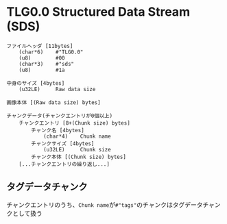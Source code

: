 # TLG0.0 Structured Data Stream (SDS)
```
ファイルヘッダ [11bytes]
    (char*6)    #"TLG0.0"
    (u8)        #00
    (char*3)    #"sds"
    (u8)        #1a

中身のサイズ [4bytes]
    (u32LE)     Raw data size

画像本体 [(Raw data size) bytes]

チャンクデータ(チャンクエントリが0個以上)
    チャンクエントリ [8+(Chunk size) bytes]
        チャンク名 [4bytes]
            (char*4)    Chunk name
        チャンクサイズ [4bytes]
            (u32LE)     Chunk size
        チャンク本体 [(Chunk size) bytes]
    [...チャンクエントリの繰り返し...]
```

## タグデータチャンク
チャンクエントリのうち、`Chunk name`が`#"tags"`のチャンクはタグデータチャンクとして扱う
```

```

